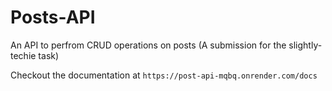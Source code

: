 # Posts-API
An API to perfrom CRUD operations on posts (A submission for the slightly-techie task)

Checkout the documentation at `https://post-api-mqbq.onrender.com/docs`


